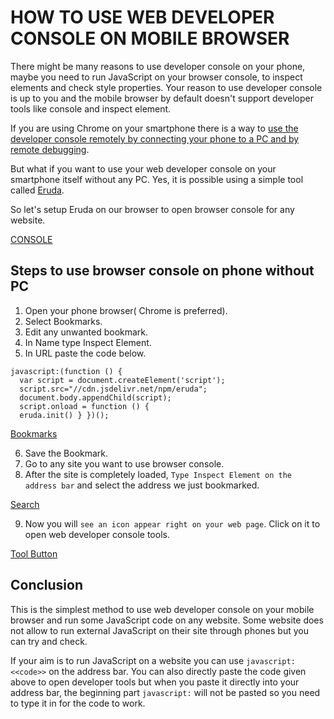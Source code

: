 # HOW TO USE WEB DEVELOPER CONSOLE ON MOBILE BROWSER

There might be many reasons to use developer console on your phone, maybe you need to run JavaScript on your browser console, to inspect elements and check style properties. Your reason to use developer console is up to you and the mobile browser by default doesn't support developer tools like console and inspect element.

If you are using Chrome on your smartphone there is a way to [use the developer console remotely by connecting your phone to a PC and by remote debugging](https://developers.google.com/web/tools/chrome-devtools/remote-debugging?hl=en).

But what if you want to use your web developer console on your smartphone itself without any PC. 
Yes, it is possible using a simple tool called [Eruda](https://github.com/liriliri/eruda).

So let's setup Eruda on our browser to open browser console for any website.

[CONSOLE](https://1.bp.blogspot.com/-_z-9fr1gex8/XtYK6SWo4CI/AAAAAAAAAZM/g5CjFAb1g60FALwoXKDcUj0XcnfEHh8JgCK4BGAsYHg/use%2Bweb%2Bdeveloper%2Bconsole%2Bin%2Bphone%2Bbrowser.png)

## Steps to use browser console on phone without PC
1. Open your phone browser( Chrome is preferred).
2. Select Bookmarks.
3. Edit any unwanted bookmark.
4. In Name type Inspect Element.
5. In URL paste the code below.

```
javascript:(function () {
  var script = document.createElement('script');
  script.src="//cdn.jsdelivr.net/npm/eruda";
  document.body.appendChild(script);
  script.onload = function () {
  eruda.init() } })();
```
[Bookmarks](https://1.bp.blogspot.com/--6x431XdxxM/XtYGBC57h9I/AAAAAAAAAXM/nIKTYW1N2IcYgIBnl32v4BWUQDinQ8krQCK4BGAsYHg/Bookmark%2BInspect%2BElement%2Bon%2Bbrower.png)

6. Save the Bookmark.
7. Go to any site you want to use browser console.
8. After the site is completely loaded, `Type Inspect Element on the address bar` and select the address we just bookmarked.

[Search](https://1.bp.blogspot.com/-RawPk6dIUJE/XtYGIZW0_jI/AAAAAAAAAXc/F7Arzot8UCohaOcNJfc-7IRnW0SBN_H-wCK4BGAsYHg/open%2BInspect%2BElemnt%2Bin%2Baddress%2Bbar.png)

9. Now you will `see an icon appear right on your web page`. Click on it to open web developer console tools.

[Tool Button](https://1.bp.blogspot.com/-qbG7cGny608/XtYIyP4zEwI/AAAAAAAAAYk/E95Z-cLiEZ8wJqXUCqbwzIttpXnMUfUuACK4BGAsYHg/use%2Bdeveloper%2Bconsole%2Bin%2Bphone.png)

## Conclusion
This is the simplest method to use web developer console on your mobile browser and run some JavaScript code on any website. Some website does not allow to run external JavaScript on their site through phones but you can try and check.

If your aim is to run JavaScript on a website you can use `javascript:<<code>>` on the address bar. You can also directly paste the code given above to open developer tools but when you paste it directly into your address bar, the beginning part `javascript:` will not be pasted so you need to type it in for the code to work.
